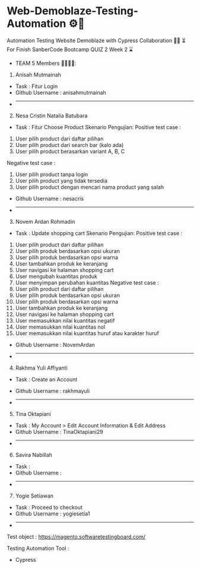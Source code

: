 # Web-Demoblaze-Testing-Automation ⚙️🔧
Automation Testing Website Demoblaze with Cypress Collaboration 🤝🤝
⏳ For Finish SanberCode Bootcamp QUIZ 2 Week 2 ⌛️

- TEAM 5 Members 👨‍💻👩‍💻:
1. Anisah Mutmainah
- Task : Fitur Login
- Github Username : anisahmutmainah
- ______________________________
2. Nesa Cristin Natalia Batubara
- Task : Fitur Choose Product
Skenario Pengujian:
Positive test case :
1. User pilih product dari daftar pilihan
2. ⁠User pilih product dari search bar (kalo ada) 
3. ⁠User pilih product berasarkan variant A, B, C

Negative test case : 
1. User pilih product tanpa login
2. ⁠User pilih product yang tidak tersedia
3. ⁠User pilih product dengan mencari nama product yang salah

- Github Username : nesacris
- ______________________________
3. Novem Ardan Rohmadin
- Task : Update shopping cart
Skenario Pengujian:
Positive test case :
1. User pilih product dari daftar pilihan
2. User pilih produk berdasarkan opsi ukuran
3. User pilih produk berdasarkan opsi warna
4. User tambahkan produk ke keranjang
5. User navigasi ke halaman shopping cart
6. User mengubah kuantitas produk
7. User menyimpan perubahan kuantitas
Negative test case :
1. User pilih product dari daftar pilihan
2. User pilih produk berdasarkan opsi ukuran
3. User pilih produk berdasarkan opsi warna
4. User tambahkan produk ke keranjang
5. User navigasi ke halaman shopping cart
6. User memasukkan nilai kuantitas negatif
7. User memasukkan nilai kuantitas nol
8. User memasukkan nilai kuantitas huruf atau karakter huruf

- Github Username : NovemArdan
- ______________________________
4. Rakhma Yuli Affiyanti
- Task : Create an Account 

- Github Username : rakhmayuli
- ______________________________
5. Tina Oktapiani
- Task : My Account > Edit Account Information & Edit Address
- Github Username : TinaOktapiani29
- ______________________________
6. Savira Nabillah
- Task :
- Github Username :
- ______________________________
7. Yogie Setiawan
- Task : Proceed to checkout
- Github Username : yogiesetia1
- ______________________________

Test object : 
https://magento.softwaretestingboard.com/

Testing Automation Tool :
- Cypress

